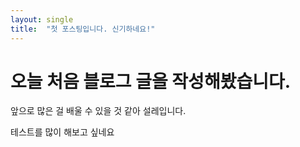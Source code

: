 ```yaml
---
layout: single
title:  "첫 포스팅입니다. 신기하네요!"
---
```


# 오늘 처음 블로그 글을 작성해봤습니다.

앞으로 많은 걸 배울 수 있을 것 같아 설레입니다.

테스트를 많이 해보고 싶네요